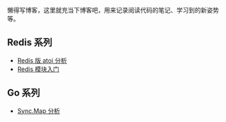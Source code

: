 懒得写博客，这里就充当下博客吧，用来记录阅读代码的笔记、学习到的新姿势等。

## Redis 系列

- [Redis 版 atoi 分析](https://github.com/lkk2003rty/notes/blob/master/redis_atoi.md)
- [Redis 模块入门](https://github.com/lkk2003rty/notes/blob/master/module_hello_world.md) 

## Go 系列

- [Sync.Map 分析](https://github.com/lkk2003rty/notes/blob/master/go_sync_map.md)



